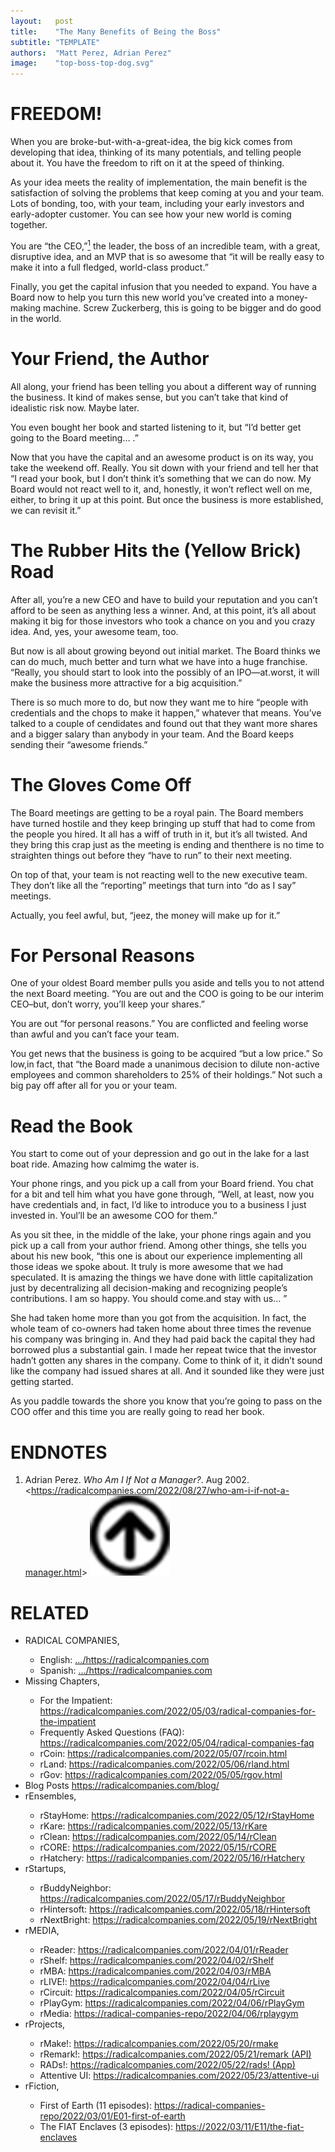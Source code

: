```yaml
---
layout:   post
title:    "The Many Benefits of Being the Boss"
subtitle: "TEMPLATE"
authors:  "Matt Perez, Adrian Perez"
image:    "top-boss-top-dog.svg"
---
```


<div style="display:none;">
 <p>When you are broke-but-with-a-great-idea, the main benefit is developing that idea, thinking of its many potentials and telling people about it. You have the freedom to rift on it at the speed of thinking.</p>
</div>

<h1>FREEDOM!</h1>
 <p>When you are broke-but-with-a-great-idea, the big kick comes from developing that idea, thinking of its many potentials, and telling people about it. You have the freedom to rift on it at the speed of thinking.</p>
 <p>As your idea meets the reality of implementation, the main benefit is the satisfaction of solving the problems that keep coming at you and your team. Lots of bonding, too, with your team, including your early investors and early-adopter customer. You can see how your new world is coming together.</p>
 <p>You are &ldquo;the CEO,&rdquo;<a href="#en01"><sup id="bm01">1</sup></a> the leader, the boss of an incredible team, with a great, disruptive idea, and an MVP that is so awesome that &ldquo;it will be really easy to make it into a full fledged, world-class product.&rdquo;</p>
 <p>Finally, you get the capital infusion that you needed to expand. You have a Board now to help you turn this new world you&rsquo;ve created into a money-making machine. Screw Zuckerberg, this is going to be bigger and do good in the world.</p>

<h1>Your Friend, the Author</h1>
 <p>All along, your friend has been telling you about a different way of running the business. It kind of makes sense, but you can&rsquo;t take that kind of idealistic risk now. Maybe later.</p>
 <p>You even bought her book and started listening to it, but &ldquo;I&rsquo;d better get going  to the Board meeting&hellip; .&rdquo;</p>
 <p>Now that you have the capital and an awesome product is on its way, you take the weekend off. Really. You sit down with your friend and tell  her that &ldquo;I read your book, but I don&rsquo;t think it&rsquo;s something that we can do now. My Board would  not react well to it, and, honestly, it won&rsquo;t reflect well on me, either, to bring it up at this point. But once the business is more established, we can revisit it.&rdquo;</p>

<h1>The Rubber Hits the (Yellow Brick) Road</h1>
 <p>After all, you&rsquo;re a new CEO and have to build your reputation and you can&rsquo;t afford to be seen as anything less a winner. And, at this point, it&rsquo;s all about making it big for those investors who took a chance on you and you crazy idea. And, yes, your awesome team, too.</p>
 <p>But now is all about growing beyond out initial market. The Board thinks we can do much, much better and turn what we have into a huge franchise. &ldquo;Really, you should start to look into the possibly of an IPO—at.worst, it will make the business more attractive for a big acquisition.&rdquo;</p>
 <p>There is so much more to do, but now they want me to hire &ldquo;people with credentials and the chops to make it happen,&rdquo; whatever that means. You&rsquo;ve talked to a couple of cendidates and found out that they want more shares and a bigger salary than anybody  in your team. And the Board keeps sending their &ldquo;awesome friends.&rdquo;</p>

<h1>The Gloves Come Off</h1>
 <p>The Board meetings are getting to be a royal pain. The Board members have turned hostile and they keep bringing up stuff that had to come from the people you hired. It all has a wiff of truth in it, but it&rsquo;s all twisted. And they bring this crap just as the meeting is ending and thenthere is no time to straighten things out before they &ldquo;have to run&rdquo; to their next meeting.</p>
 <p>On top of that, your team is not reacting well to the new executive team. They don&rsquo;t like all the &ldquo;reporting&rdquo; meetings that turn into &ldquo;do as I say&rdquo; meetings.</p>
 <p>Actually, you feel awful, but, &ldquo;jeez, the money will make up for it.&rdquo;</p>

<h1>For Personal Reasons</h1>
 <p>One of your oldest Board member pulls you aside and tells you to not attend the next Board meeting. &ldquo;You are out and the COO is going to be our interim CEO–but, don&rsquo;t worry, you&rsquo;ll keep your shares.&rdquo;</p>
 <p>You are out &ldquo;for personal reasons.&rdquo; You are conflicted and feeling worse than awful and you can&rsquo;t face your team.</p>
 <p>You get news that the business is going to be acquired &ldquo;but a low price.&rdquo; So low,in fact, that &ldquo;the Board made a unanimous decision to dilute  non-active employees and common shareholders to 25% of their holdings.&rdquo; Not such a big pay off after all for you or your team.</p>
 
<h1>Read the Book</h1>
 <p>You start to come out of your depression and go out in the lake for a last boat ride. Amazing how calmimg the water is.</p>
 <p>Your phone rings, and you pick up a call from your Board friend. You chat for a bit and tell him what you have gone through, &ldquo;Well, at least, now you have credentials and, in fact, I&rsquo;d like to introduce you to a business I just invested in. Youl&rsquo;ll be an awesome COO for them.&rdquo;</p>
 <p>As you sit thee, in the middle of the lake, your phone rings again and you pick up a call from your author friend. Among other things, she tells you about his new book, &ldquo;this one is about our experience implementing all those ideas we spoke about. It truly is more awesome that we had speculated. It is amazing the things we have done with little capitalization just by decentralizing all decision-making and recognizing people’s contributions. I am so happy. You should come.and stay with us&hellip; &rdquo;</p>
 <p>She had taken home more than you got from the acquisition. In fact, the whole team of co-owners had taken home about three times the revenue his company was bringing in. And they had paid back the capital they had borrowed plus a substantial gain. I made her repeat twice that the investor hadn&rsquo;t gotten any shares in the company. Come to think of it, it didn&rsquo;t sound like the company had issued shares at all. And it sounded like they were just getting started.</p>
 <p>As you paddle towards the shore you know that you&rsquo;re going to pass on the COO offer and this time you are really going to read her book.</p>

<h1 class="_section">ENDNOTES</h1>
 <ol>
  <li id="en01">
   <p class="_list-item">
    Adrian Perez.
    <em>Who Am I If Not a Manager?</em>.
    Aug 2002.
    <<a href="https://radicalcompanies.com/2022/08/27/who-am-i-if-not-a-manager.html" target="_blank">https://radicalcompanies.com/2022/08/27/who-am-i-if-not-a-manager.html</a>>
    <a class="_uparrow" href="#bm01"><img src="/assets/img/arrow-up-icon.png"></a>
   </p>
  </li>
 </ol>

<h1 class="_section">RELATED</h1>
 <ul>
  <li>RADICAL COMPANIES,</li>
   <ul>
    <li><a>English</a>: <a href="https://radicalcompanies.com" target="_blank">&hellip;/https://radicalcompanies.com</a></li>
    <li><a>Spanish</a>: <a href="https://radicalcompanies.com" target="_blank">&hellip;/https://radicalcompanies.com</a></li>
   </ul>
  <li>Missing Chapters,</li>
   <ul>
    <li>For the Impatient: <a href="https://radicalcompanies.com/2022/05/03/radical-companies-for-the-impatient" target="_blank">https://radicalcompanies.com/2022/05/03/radical-companies-for-the-impatient</a></li>
    <li>Frequently Asked Questions (FAQ): <a href="https://radicalcompanies.com/2022/05/04/radical-companies-faq" target="_blank">https://radicalcompanies.com/2022/05/04/radical-companies-faq</a></li>
    <li>rCoin: <a href="https://radicalcompanies.com/2022/05/07/rcoin.html" target="_blank">https://radicalcompanies.com/2022/05/07/rcoin.html</a></li>
    <li>rLand: <a href="https://radicalcompanies.com/2022/05/06/rland.html" target="_blank">https://radicalcompanies.com/2022/05/06/rland.html</a></li>
    <li>rGov: <a href="https://radicalcompanies.com/2022/05/05/rgov.html" target="_blank">https://radicalcompanies.com/2022/05/05/rgov.html</a></li>
   </ul>
   <li>Blog Posts <a href="https://radicalcompanies.com/blog/" target="_blank">https://radicalcompanies.com/blog/</a></li>
   <li>rEnsembles,</li>
    <ul>
     <li> rStayHome: <a href="https://radicalcompanies.com/2022/05/12/rStayHome" target="_blank">https://radicalcompanies.com/2022/05/12/rStayHome</a></li>
     <li>     rKare: <a href="https://radicalcompanies.com/2022/05/13/rKare" target="_blank">https://radicalcompanies.com/2022/05/13/rKare</a></li>
     <li>    rClean: <a href="https://radicalcompanies.com/2022/05/14/rClean" target="_blank">https://radicalcompanies.com/2022/05/14/rClean</a></li>
     <li>     rCORE: <a href="https://radicalcompanies.com/2022/05/15/rCORE" target="_blank">https://radicalcompanies.com/2022/05/15/rCORE</a></li>
     <li>rHatchery: <a href="https://radicalcompanies.com/2022/05/16/rHatchery" target="_blank">https://radicalcompanies.com/2022/05/16/rHatchery</a></li>
    </ul>
   <li>rStartups,</li>
    <ul>
     <li>rBuddyNeighbor: <a href="https://radicalcompanies.com/2022/05/17/rBuddyNeighbor" target="_blank">https://radicalcompanies.com/2022/05/17/rBuddyNeighbor</a></li>
     <li>   rHintersoft: <a href="https://radicalcompanies.com/2022/05/18/rHintersoft" target="_blank">https://radicalcompanies.com/2022/05/18/rHintersoft</a></li> 
     <li>   rNextBright: <a href="https://radicalcompanies.com/2022/05/19/rNextBright" target="_blank">https://radicalcompanies.com/2022/05/19/rNextBright</a></li>
    </ul>
   <li>rMEDIA,</li>
    <ul>
     <li> rReader: <a href="https://radicalcompanies.com/2022/04/01/rReader" target="_blank">https://radicalcompanies.com/2022/04/01/rReader</a></li>
     <li>  rShelf: <a href="https://radicalcompanies.com/2022/04/02/rShelf" target="_blank">https://radicalcompanies.com/2022/04/02/rShelf</a></li>
     <li>    rMBA: <a href="https://radicalcompanies.com/2022/04/03/rMBA" target="_blank">https://radicalcompanies.com/2022/04/03/rMBA</a></li>
     <li>  rLIVE!: <a href="https://radicalcompanies.com/2022/04/04/rLive" target="_blank">https://radicalcompanies.com/2022/04/04/rLive</a></li>
     <li>rCircuit: <a href="https://radicalcompanies.com/2022/04/05/rCircuit" target="_blank">https://radicalcompanies.com/2022/04/05/rCircuit</a></li>
     <li>rPlayGym: <a href="https://radicalcompanies.com/2022/04/06/rPlayGym" target="_blank">https://radicalcompanies.com/2022/04/06/rPlayGym</a></li>
     <li>  rMedia: <a href="https://radical-companies-repo/2022/04/06/rplaygym" target="_blank">https://radical-companies-repo/2022/04/06/rplaygym</a></li>
    </ul>
   <li>rProjects,</li>
    <ul>
     <li>      rMake!: <a href="https://radicalcompanies.com/2022/05/20/rmake" target="_blank">https://radicalcompanies.com/2022/05/20/rmake</a></li>
     <li>    rRemark!: <a href="https://radicalcompanies.com/2022/05/21/remark" target="_blank">https://radicalcompanies.com/2022/05/21/remark (API)</a></li>
     <li>       RADs!: <a href="https://radicalcompanies.com/2022/05/22/rads!" target="_blank">https://radicalcompanies.com/2022/05/22/rads! (App)</a></li>
     <li>Attentive UI: <a href="https://radicalcompanies.com/2022/05/23/attentive-ui" target="_blank">https://radicalcompanies.com/2022/05/23/attentive-ui</a></li>
    </ul>
   <li>rFiction,</li>
    <ul>
     <li>  First of Earth (11 episodes): <a href="https://radical-companies-repo/2022/03/01/E01-first-of-earth" target="_blank">https://radical-companies-repo/2022/03/01/E01-first-of-earth</a></li>
     <li>The FIAT Enclaves (3 episodes): <a href="https://2022/03/11/E11/the-fiat-enclaves" target="_blank">https://2022/03/11/E11/the-fiat-enclaves</a></li>
    </ul>
